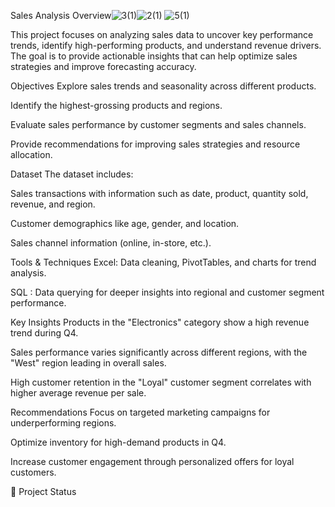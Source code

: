  Sales Analysis
 Overview![3(1)](https://github.com/user-attachments/assets/f45da5e5-6b9f-4989-b9f6-fe6d4332e911)![2(1)](https://github.com/user-attachments/assets/b6a8f0b6-55df-4f45-9482-8197b2aeb6d6)
![5(1)](https://github.com/user-attachments/assets/322b7934-f182-403d-b536-b44a3a9d94f2)


This project focuses on analyzing sales data to uncover key performance trends, identify high-performing products, and understand revenue drivers. The goal is to provide actionable insights that can help optimize sales strategies and improve forecasting accuracy.

 Objectives
Explore sales trends and seasonality across different products.

Identify the highest-grossing products and regions.

Evaluate sales performance by customer segments and sales channels.

Provide recommendations for improving sales strategies and resource allocation.

 Dataset
The dataset includes:

Sales transactions with information such as date, product, quantity sold, revenue, and region.

Customer demographics like age, gender, and location.

Sales channel information (online, in-store, etc.).

 Tools & Techniques
Excel: Data cleaning, PivotTables, and charts for trend analysis.

SQL : Data querying for deeper insights into regional and customer segment performance.

Key Insights
Products in the "Electronics" category show a high revenue trend during Q4.

Sales performance varies significantly across different regions, with the "West" region leading in overall sales.

High customer retention in the "Loyal" customer segment correlates with higher average revenue per sale.

 Recommendations
Focus on targeted marketing campaigns for underperforming regions.

Optimize inventory for high-demand products in Q4.

Increase customer engagement through personalized offers for loyal customers.

📂 Project Status
